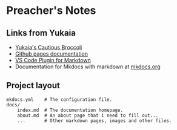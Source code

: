 # Preacher's Notes

## Links from Yukaia

* [Yukaia's Cautious Broccoli](https://yukaia.github.io/cautious-broccoli/)
* [Github pages documentation](https://pages.github.com/)
* [VS Code Plugin for Markdown](https://marketplace.visualstudio.com/items?itemName=yzhang.markdown-all-in-one)
* Documentation for Mkdocs with markdown at [mkdocs.org](https://www.mkdocs.org/)

## Project layout

    mkdocs.yml    # The configuration file.
    docs/
        index.md  # The documentation homepage.
        about.md  # An about page that i need to fill out...
        ...       # Other markdown pages, images and other files.
